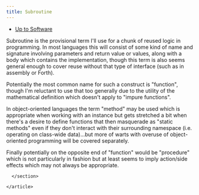 ```yaml
---
title: Subroutine
---
```


- [Up to Software](software)

Subroutine is the provisional term I'll use for a chunk of
reused logic in programming. In most languages this will
consist of some kind of name and signature involving
	  parameters and return value or values, along with a body which
	  contains the implementation, though this term is also seems
	  general enough to cover reuse without that type of interface
	  (such as in assembly or Forth).
	</p>
	<p>
	  Potentially the most common name for such a construct is
	  "function", though I'm reluctant to use that too generally
	  due to the utility of the mathematical definition which
	  doesn't apply to "impure functions".
	</p>
	<p>
	  In object-oriented languages the term "method" may be used
	  which is appropriate when working with an instance but gets
	  stretched a bit when there's a desire to define functions that
	  then masquerade as "static methods" even if they don't
	  interact with their surrounding namespace (i.e. operating on
	  class-wide data)...but more of warts with overuse of
	  object-oriented programming will be covered separately.
	</p>
	<p>
	  Finally potentially on the opposite end of "function" would be
	  "procedure" which is not particularly in fashion but at least
	  seems to imply action/side effects which may not always be
	  appropriate.
	</p>
      </section>
      <section>
	
      </section>

    </article>
  </body>

</html>
